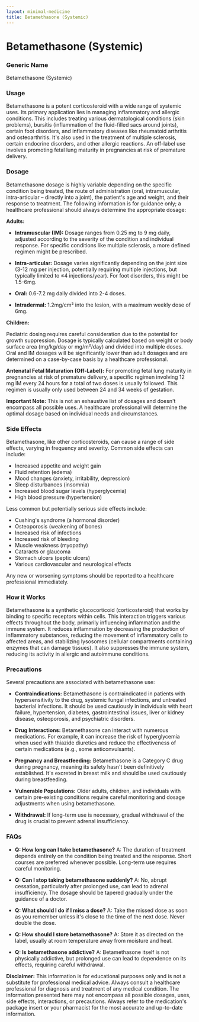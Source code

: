 ```yaml
---
layout: minimal-medicine
title: Betamethasone (Systemic)
---
```


# Betamethasone (Systemic)
### Generic Name
Betamethasone (Systemic)

### Usage

Betamethasone is a potent corticosteroid with a wide range of systemic uses. Its primary application lies in managing inflammatory and allergic conditions.  This includes treating various dermatological conditions (skin problems),  bursitis (inflammation of the fluid-filled sacs around joints), certain foot disorders,  and inflammatory diseases like rheumatoid arthritis and osteoarthritis.  It's also used in the treatment of multiple sclerosis, certain endocrine disorders, and other allergic reactions.  An off-label use involves promoting fetal lung maturity in pregnancies at risk of premature delivery.


### Dosage

Betamethasone dosage is highly variable depending on the specific condition being treated, the route of administration (oral, intramuscular, intra-articular – directly into a joint), the patient's age and weight, and their response to treatment.  The following information is for guidance only; a healthcare professional should always determine the appropriate dosage:

**Adults:**

* **Intramuscular (IM):**  Dosage ranges from 0.25 mg to 9 mg daily, adjusted according to the severity of the condition and individual response. For specific conditions like multiple sclerosis, a more defined regimen might be prescribed.

* **Intra-articular:**  Dosage varies significantly depending on the joint size (3-12 mg per injection, potentially requiring multiple injections, but typically limited to ≤4 injections/year). For foot disorders, this might be 1.5-6mg.

* **Oral:**  0.6-7.2 mg daily divided into 2-4 doses.

* **Intradermal:**  1.2mg/cm² into the lesion, with a maximum weekly dose of 6mg.

**Children:**

Pediatric dosing requires careful consideration due to the potential for growth suppression. Dosage is typically calculated based on weight or body surface area (mg/kg/day or mg/m²/day) and divided into multiple doses.  Oral and IM dosages will be significantly lower than adult dosages and are determined on a case-by-case basis by a healthcare professional.

**Antenatal Fetal Maturation (Off-Label):**  For promoting fetal lung maturity in pregnancies at risk of premature delivery, a specific regimen involving 12 mg IM every 24 hours for a total of two doses is usually followed.  This regimen is usually only used between 24 and 34 weeks of gestation.

**Important Note:** This is not an exhaustive list of dosages and doesn't encompass all possible uses. A healthcare professional will determine the optimal dosage based on individual needs and circumstances.


### Side Effects

Betamethasone, like other corticosteroids, can cause a range of side effects, varying in frequency and severity.  Common side effects can include:


* Increased appetite and weight gain
* Fluid retention (edema)
* Mood changes (anxiety, irritability, depression)
* Sleep disturbances (insomnia)
* Increased blood sugar levels (hyperglycemia)
* High blood pressure (hypertension)

Less common but potentially serious side effects include:

* Cushing's syndrome (a hormonal disorder)
* Osteoporosis (weakening of bones)
* Increased risk of infections
* Increased risk of bleeding
* Muscle weakness (myopathy)
* Cataracts or glaucoma
* Stomach ulcers (peptic ulcers)
*  Various cardiovascular and neurological effects


Any new or worsening symptoms should be reported to a healthcare professional immediately.


### How it Works

Betamethasone is a synthetic glucocorticoid (corticosteroid) that works by binding to specific receptors within cells. This interaction triggers various effects throughout the body, primarily influencing inflammation and the immune system.  It reduces inflammation by decreasing the production of inflammatory substances, reducing the movement of inflammatory cells to affected areas, and stabilizing lysosomes (cellular compartments containing enzymes that can damage tissues).  It also suppresses the immune system, reducing its activity in allergic and autoimmune conditions.


### Precautions

Several precautions are associated with betamethasone use:

* **Contraindications:** Betamethasone is contraindicated in patients with hypersensitivity to the drug, systemic fungal infections, and untreated bacterial infections.  It should be used cautiously in individuals with heart failure, hypertension, diabetes, gastrointestinal issues, liver or kidney disease, osteoporosis, and psychiatric disorders.  

* **Drug Interactions:**  Betamethasone can interact with numerous medications.  For example, it can increase the risk of hyperglycemia when used with thiazide diuretics and reduce the effectiveness of certain medications (e.g., some anticonvulsants).

* **Pregnancy and Breastfeeding:** Betamethasone is a Category C drug during pregnancy, meaning its safety hasn't been definitively established.  It's excreted in breast milk and should be used cautiously during breastfeeding.

* **Vulnerable Populations:**  Older adults, children, and individuals with certain pre-existing conditions require careful monitoring and dosage adjustments when using betamethasone.

* **Withdrawal:**  If long-term use is necessary, gradual withdrawal of the drug is crucial to prevent adrenal insufficiency.


### FAQs

* **Q: How long can I take betamethasone?** A: The duration of treatment depends entirely on the condition being treated and the response.  Short courses are preferred whenever possible. Long-term use requires careful monitoring.

* **Q: Can I stop taking betamethasone suddenly?** A: No, abrupt cessation, particularly after prolonged use, can lead to adrenal insufficiency.  The dosage should be tapered gradually under the guidance of a doctor.

* **Q: What should I do if I miss a dose?** A: Take the missed dose as soon as you remember unless it's close to the time of the next dose.  Never double the dose.

* **Q: How should I store betamethasone?** A: Store it as directed on the label, usually at room temperature away from moisture and heat.

* **Q: Is betamethasone addictive?** A: Betamethasone itself is not physically addictive, but prolonged use can lead to dependence on its effects, requiring careful withdrawal.

**Disclaimer:** This information is for educational purposes only and is not a substitute for professional medical advice.  Always consult a healthcare professional for diagnosis and treatment of any medical condition.  The information presented here may not encompass all possible dosages, uses, side effects, interactions, or precautions.  Always refer to the medication's package insert or your pharmacist for the most accurate and up-to-date information.

